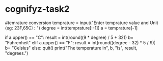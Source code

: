 # cognifyz-task2
#temrature conversion
temprature = input("Enter temprature value and Unit (eg: 23F,65C) : ")
degree = int(temprature[:-1])
a = temprature[-1]

if a.upper() == "C":
  result = int(round((9 * degree) / 5 + 32))
  b= "Fahrenheit"
elif a.upper() == "F":
  result = int(round((degree - 32) * 5 / 9))
  b= "Celsius"
else:
  quit()
print("The temperature in", b, "is", result, "degrees.")

